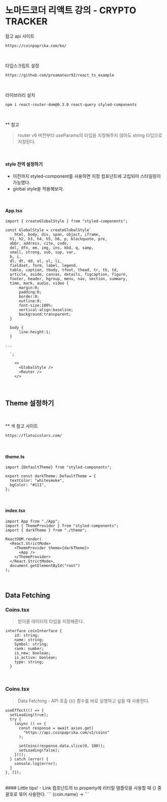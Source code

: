 # 노마드코더 리액트 강의 - CRYPTO TRACKER

참고 api 사이트

```
https://coinpaprika.com/ko/
```

<br>

타입스크립트 설정

```
https://github.com/proamateur92/react_ts_example
```

<br>

라이브러리 설치

```
npm i react-router-dom@6.3.0 react-query styled-components
```

<br>

\*\* 참고

> router v6 버전부터 useParams의 타입을 지정해주지 않아도 string 타입으로 지정된다.

<br>

#### style 전역 설정하기

- 이전까지 styled-component를 사용하면 지정 컴포넌트에 고립되어 스타일링이 가능했다.
- global style을 적용해보자.

<br>

#### App.tsx

```
import { createGlobalStyle } from "styled-components";

const GlobalStyle = createGlobalStyle`
    html, body, div, span, object, iframe,
  h1, h2, h3, h4, h5, h6, p, blockquote, pre,
  abbr, address, cite, code,
  del, dfn, em, img, ins, kbd, q, samp,
  small, strong, sub, sup, var,
  b, i,
  dl, dt, dd, ol, ul, li,
  fieldset, form, label, legend,
  table, caption, tbody, tfoot, thead, tr, th, td,
  article, aside, canvas, details, figcaption, figure,
  footer, header, hgroup, menu, nav, section, summary,
  time, mark, audio, video {
      margin:0;
      padding:0;
      border:0;
      outline:0;
      font-size:100%;
      vertical-align:baseline;
      background:transparent;
  }

  body {
      line-height:1;
  }

...

  `;

    <>
      <GlobalStyle />
      <Router />
    </>
```

<br>

## Theme 설정하기

<!-- style.d.ts 설명 추가하기 -->

<br>

\*\* 색 참고 사이트

```
https://flatuicolors.com/
```

<br>

#### theme.ts

```
import {DefaultTheme} from "styled-components";

export const darkTheme: DefaultTheme = {
  textColor: "whitesmoke",
  bgColor: "#111",
};
```

<br>

#### index.tsx

```
import App from "./App";
import { ThemeProvider } from "styled-components";
import { darkTheme } from "./theme";

ReactDOM.render(
  <React.StrictMode>
    <ThemeProvider theme={darkTheme}>
      <App />
    </ThemeProvider>
  </React.StrictMode>,
  document.getElementById("root")
);
```

<br>

## Data Fetching

### Coins.tsx

> 받아올 데이터의 타입을 지정해준다.

```
interface coinInterface {
    id: string;
    name: string;
    Symbol: string;
    rank: number;
    is_new: boolean;
    is_active: boolean;
    type: string;
  }
```

<br>

### Coins.tsx

> Data Fetching - API 호출
> ()() 함수를 바로 실행하고 싶을 때 사용한다.

```
useEffect(() => {
  setLoading(true);
  try {
    (async () => {
      const response = await axios.get(
        "https://api.coinpaprika.com/v1/coins"
      );

      setCoins(response.data.slice(0, 100));
      setLoading(false);
    })();
  } catch (error) {
    console.log(error);
  }
}, []);
```

<br>
#### Little tips!
- Link 컴포넌트의 to property에 리터럴 템플릿을 사용할 때 {} 중괄호로 묶어 사용한다.
```
<Item key={coin.id}>
  <Link to={`/${coin.name}`}>{coin.name} &rarr;</Link>
</Item>
```

<br>

<br>
